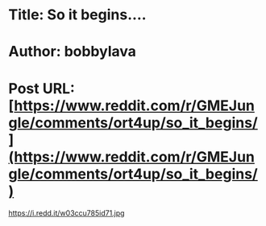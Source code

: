 # Title: So it begins….
# Author: bobbylava
# Post URL: [https://www.reddit.com/r/GMEJungle/comments/ort4up/so_it_begins/](https://www.reddit.com/r/GMEJungle/comments/ort4up/so_it_begins/)


https://i.redd.it/w03ccu785id71.jpg